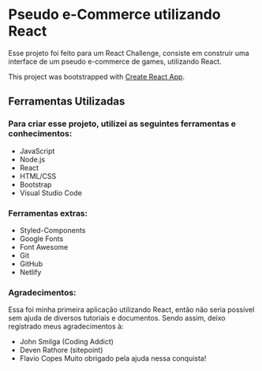 # Pseudo e-Commerce utilizando React

Esse projeto foi feito para um React Challenge, consiste em construir uma interface de um pseudo e-commerce de games, utilizando React.

This project was bootstrapped with [Create React App](https://github.com/facebook/create-react-app).

## Ferramentas Utilizadas

### Para criar esse projeto, utilizei as seguintes ferramentas e conhecimentos:

- JavaScript
- Node.js
- React
- HTML/CSS
- Bootstrap
- Visual Studio Code

### Ferramentas extras:

- Styled-Components
- Google Fonts
- Font Awesome
- Git
- GitHub
- Netlify


### Agradecimentos:

Essa foi minha primeira aplicação utilizando React, então não seria possível sem ajuda de diversos tutoriais e documentos.
Sendo assim, deixo registrado meus agradecimentos à:
- John Smilga (Coding Addict)
- Deven Rathore (sitepoint)
- Flavio Copes
Muito obrigado pela ajuda nessa conquista!